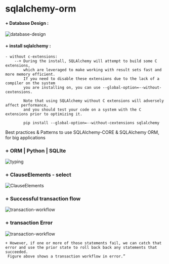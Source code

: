 # sqlalchemy-orm

#### + Database Design :

![database-design](./figures/database_design.png)

#### + install sqlalchemy :
    - without c-extensions:
        --+ During the install, SQLAlchemy will attempt to build some C extensions,
            which are leveraged to make working with result sets fast and more memory efficient.
            If you need to disable these extensions due to the lack of a compiler on the system
            you are installing on, you can use --global-option=--without-cextensions.

            Note that using SQLAlchemy without C extensions will adversely affect performance,
            and you should test your code on a system with the C extensions prior to optimizing it.

            pip install --global-option=--without-cextensions sqlalchemy

Best practices &amp; Patterns to use SQLAlchemy-CORE &amp; SQLAlchemy ORM, for big applications

###  + ORM       |  Python     | SQLIte
![typing](./figures/typing-(ORM_Python_SQLite).png)


### + ClauseElements - select

![ClauseElements](./figures/ClauseElements.png)


### + Successful transaction flow

![transaction-workflow](./figures/transaction_workflow.png)

### + transaction Error

![transaction-workflow](./figures/transaction_error.png)

    + However, if one or more of those statements fail, we can catch that error and use the prior state to roll back back any statements that succeeded.
     Figure above shows a transaction workflow in error.”
